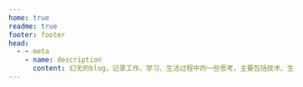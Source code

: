 ```yaml
---
home: true
readme: true
footer: footer
head:
  - - meta
    - name: description
      content: 幻无的blog，记录工作、学习、生活过程中的一些思考，主要包括技术、生活等方面
---
```

